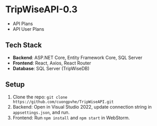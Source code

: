 # TripWiseAPI-0.3
- API Plans
- API User Plans
## Tech Stack
- **Backend**: ASP.NET Core, Entity Framework Core, SQL Server
- **Frontend**: React, Axios, React Router
- **Database**: SQL Server (TripWiseDB)

## Setup
1. Clone the repo: `git clone https://github.com/cuongpvhe/TripWiseAPI.git`
2. Backend: Open in Visual Studio 2022, update connection string in `appsettings.json`, and run.
3. Frontend: Run `npm install` and `npm start` in WebStorm.

